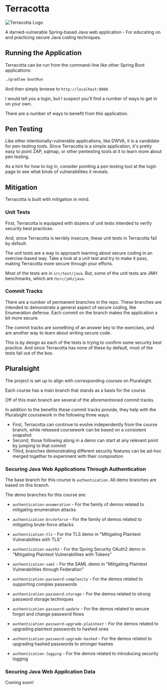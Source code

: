 # Terracotta

![Terracotta Logo](https://github.com/jzheaux/terracotta-bank-spring/blob/master/terracotta.png "Thanks to https://logomakr.com for the donation!")

A darned-vulnerable Spring-based Java web application - For educating on and practicing secure Java coding techniques.

## Running the Application

Terracotta can be run from the command-line like other Spring Boot applications:

```bash
./gradlew bootRun
```

And then simply browse to `http://localhost:8080`.

I would tell you a login, but I suspect you'll find a number of ways to get in on your own.

There are a number of ways to benefit from this application.

## Pen Testing

Like other intentionally-vulnerable applications, like DWVA, it is a candidate for pen-testing tools. Since Terracotta is a simple application, it's pretty easy to point ZAP, sqlmap, or other pentesting tools at it to learn more about pen testing.

As a hint for how to log in, consider pointing a pen testing tool at the login page to see what kinds of vulnerabilities it reveals.

## Mitigation

Terracotta is built with mitigation in mind.

### Unit Tests

First, Terracotta is equipped with dozens of unit tests intended to verify security best practices.

And, since Terracotta is terribly insecure, these unit tests in Terracotta fail by default.

The unit tests are a way to approach learning about secure coding in an exercise-based way. Take a look at a unit test and try to make it pass, making Terracotta more secure through your efforts.

Most of the tests are in `src/test/java`. But, some of the unit tests are JMH benchmarks, which are  n`src/jmh/java`.
 
### Commit Tracks

There are a number of permanent branches in the repo. These branches are intended to demonstrate a general aspect of secure coding, like Enumeration defense. Each commit on the branch makes the application a bit more secure.

The commit tracks are something of an answer key to the exercises, and are another way to learn about writing secure code.

This is by design as each of the tests is trying to confirm some security best practice. And since Terracotta has none of these by default, most of the tests fail out of the box.

## Pluralsight

The project is set up to align with corresponding courses on Pluralsight.

Each course has a main branch that stands as a basis for the course.

Off of this main branch are several of the aforementioned commit tracks.

In addition to the benefits these commit tracks provide, they help with the Pluralsight coursework in the following three ways:

- First, Terracotta can continue to evolve independently from the course branch, while released coursework can be based on a consistent snapshot
- Second, those following along in a demo can start at any relevant point by jumping to that commit
- Third, branches demonstrating different security features can be ad-hoc merged together to experiment with their composition

### Securing Java Web Applications Through Authentication

The base branch for this course is `authentication`.
All demo branches are based on this branch.

The demo branches for this course are:

* *`authentication-enumeration`* - For the family of demos related to mitigating enumeration attacks

* *`authentication-bruteforce`* - For the family of demos related to mitigating brute-force attacks

* *`authentication-tls`* - For the TLS demo in "Mitigating Plaintext Vulnerabilties with TLS"
* *`authentication-oauth2`* - For the Spring Security OAuth2 demo in "Mitigating Plaintext Vulnerabilities with Tokens"
* *`authentication-saml`* - For the SAML demo in "Mitigating Plaintext Vulnerabilities through Federation"

* *`authentication-password-complexity`* - For the demos related to supporting complex passwords
* *`authentication-password-storage`* - For the demos related to strong password storage techniques
* *`authentication-password-update`* - For the demos related to secure forgot and change password flows
* *`authentication-password-upgrade-plaintext`* - For the demos related to upgrading plaintext passwords to hashed ones
* *`authentication-password-upgrade-hashed`* - For the demos related to upgrading hashed passwords to stronger hashes
* *`authentication-logging`* - For the demos related to introducing security logging

### Securing Java Web Appilcation Data

Coming soon!
